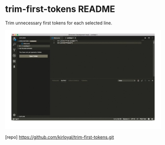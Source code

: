 # trim-first-tokens README

Trim unnecessary first tokens for each selected line.


![feature X](trim-first-tokens.gif)


[repo] https://github.com/kirloyal/trim-first-tokens.git